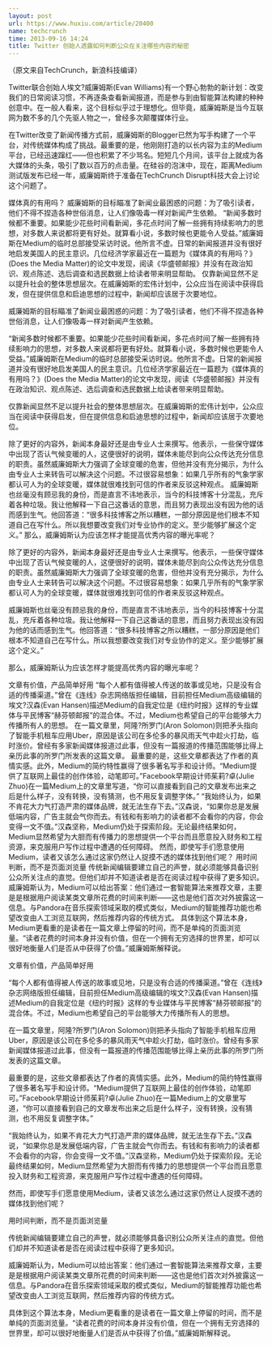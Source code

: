 ```yaml
---
layout: post
url: https://www.huxiu.com/article/20400
name: techcrunch
time: 2013-09-16 14:24
title: Twitter 创始人透露如何判断公众在关注哪些内容的秘密
---
```

（原文来自TechCrunch，新浪科技编译）

Twitter联合创始人埃文?威廉姆斯(Evan Williams)有一个野心勃勃的新计划：改变我们的日常阅读习惯，不再逐条查看新闻报道，而是参与到由智能算法构建的种种创意中。在一般人看来，这个目标似乎过于理想化。但毕竟，威廉姆斯是当今互联网为数不多的几个先驱人物之一，曾经多次颠覆媒体行业。

在Twitter改变了新闻传播方式前，威廉姆斯的Blogger已然为写手构建了一个平台，对传统媒体构成了挑战。最重要的是，他刚刚打造的以长内容为主的Medium平台，已经迅速蹿红——但也积累了不少骂名。短短几个月间，该平台上就成为各大媒体的头条，吸引了数以百万的点击量。在硅谷的泡沫中，现在，距离Medium测试版发布已经一年，威廉姆斯终于准备在TechCrunch Disrupt科技大会上讨论这个问题了。

媒体真的有用吗？ 威廉姆斯的目标瞄准了新闻业最困惑的问题：为了吸引读者，他们不得不捏造各种世俗消息，让人们像吸毒一样对新闻产生依赖。 “新闻多数时候都不重要。如果能少花些时间看新闻，多花点时间了解一些拥有持续影响力的思想，对多数人来说都将更有好处。就算看小说，多数时候也更能令人受益。”威廉姆斯在Medium的临时总部接受采访时说。他所言不虚。日常的新闻报道并没有很好地启发美国人的民主意识。几位经济学家最近在一篇题为《媒体真的有用吗？》(Does the Media Matter)的论文中发现，阅读《华盛顿邮报》并没有在政治知识、观点陈述、选后调查和选民数据上给读者带来明显帮助。 仅靠新闻显然不足以提升社会的整体思想层次。在威廉姆斯的宏伟计划中，公众应当在阅读中获得启发，但在提供信息和启迪思想的过程中，新闻却应该居于次要地位。

威廉姆斯的目标瞄准了新闻业最困惑的问题：为了吸引读者，他们不得不捏造各种世俗消息，让人们像吸毒一样对新闻产生依赖。

“新闻多数时候都不重要。如果能少花些时间看新闻，多花点时间了解一些拥有持续影响力的思想，对多数人来说都将更有好处。就算看小说，多数时候也更能令人受益。”威廉姆斯在Medium的临时总部接受采访时说。他所言不虚。日常的新闻报道并没有很好地启发美国人的民主意识。几位经济学家最近在一篇题为《媒体真的有用吗？》(Does the Media Matter)的论文中发现，阅读《华盛顿邮报》并没有在政治知识、观点陈述、选后调查和选民数据上给读者带来明显帮助。

仅靠新闻显然不足以提升社会的整体思想层次。在威廉姆斯的宏伟计划中，公众应当在阅读中获得启发，但在提供信息和启迪思想的过程中，新闻却应该居于次要地位。

除了更好的内容外，新闻本身最好还是由专业人士来撰写。他表示，一些保守媒体中出现了否认气候变暖的人，这便很好的说明，媒体未能尽到向公众传达充分信息的职责。虽然威廉姆斯大力强调了全球变暖的危害，但他并没有充分揭示，为什么由专业人士来转告可以解决这个问题。不过很容易想象：如果几乎所有的气象学家都认可人为的全球变暖，媒体就很难找到可信的作者来反驳这种观点。 威廉姆斯也丝毫没有顾忌我的身份，而是直言不讳地表示，当今的科技博客十分混乱，充斥着各种垃圾。我让他解释一下自己这番话的意思，而且努力表现出没有因为他的话而感到生气。他回答道：“很多科技博客之所以糟糕，一部分原因是他们根本不知道自己在写什么。所以我想要改变我们对专业协作的定义。至少能够扩展这个定义。” 那么，威廉姆斯认为应该怎样才能提高优秀内容的曝光率呢？

除了更好的内容外，新闻本身最好还是由专业人士来撰写。他表示，一些保守媒体中出现了否认气候变暖的人，这便很好的说明，媒体未能尽到向公众传达充分信息的职责。虽然威廉姆斯大力强调了全球变暖的危害，但他并没有充分揭示，为什么由专业人士来转告可以解决这个问题。不过很容易想象：如果几乎所有的气象学家都认可人为的全球变暖，媒体就很难找到可信的作者来反驳这种观点。

威廉姆斯也丝毫没有顾忌我的身份，而是直言不讳地表示，当今的科技博客十分混乱，充斥着各种垃圾。我让他解释一下自己这番话的意思，而且努力表现出没有因为他的话而感到生气。他回答道：“很多科技博客之所以糟糕，一部分原因是他们根本不知道自己在写什么。所以我想要改变我们对专业协作的定义。至少能够扩展这个定义。”

那么，威廉姆斯认为应该怎样才能提高优秀内容的曝光率呢？

文章有价值，产品简单好用 “每个人都有值得被人传送的故事或见地，只是没有合适的传播渠道。”曾在《连线》杂志网络版担任编辑，目前担任Medium高级编辑的埃文?汉森(Evan Hansen)描述Medium的自我定位是《纽约时报》这样的专业媒体与平民博客“赫芬顿邮报”的混合体。不过，Medium也希望自己的平台能够大力传播所有人的思想。 在一篇文章里，阿隆?所罗门(Aron Solomon)则把矛头指向了智能手机租车应用Uber，原因是该公司在多伦多的暴风雨天气中趁火打劫，临时涨价。曾经有多家新闻媒体报道过此事，但没有一篇报道的传播范围能够比得上亲历此事的所罗门所发表的这篇文章。 最重要的是，这些文章都表达了作者的真情实感。此外，Medium的简约特性赢得了很多著名写手和设计师。“Medium提供了互联网上最佳的创作体验，动笔即可。”Facebook早期设计师茱莉?卓(Julie Zhuo)在一篇Medium上的文章里写道，“你可以直接看到自己的文章发布出来之后是什么样子，没有转换，没有猜测，也不用反复调整字体。” “我始终认为，如果不肯花大力气打造严肃的媒体品牌，就无法生存下去。”汉森说，“如果你总是发展低端内容，广告主就会气你而去。有钱和有影响力的读者都不会看你的内容，你会变得一文不值。”汉森坚称，Medium仍处于探索阶段。无论最终结果如何，Medium显然希望为大胆而有传播力的思想提供一个平台而且愿意投入财务和工程资源，来克服用户写作过程中遭遇的任何障碍。 然而，即使写手们愿意使用Medium，读者又该怎么通过这家仍然让人捉摸不透的媒体找到他们呢？ 用时间判断，而不是页面浏览量 传统新闻编辑要建立自己的声誉，就必须能够具备识别公众所关注点的直觉。但他们却并不知道读者是否在阅读过程中获得了更多知识。 威廉姆斯认为，Medium可以给出答案：他们通过一套智能算法来推荐文章，主要是是根据用户阅读某类文章所花费的时间来判断——这也是他们首次对外披露这一信息。与Pandora在音乐探索领域采取的模式类似，Medium的智能推荐功能也希望改变由人工浏览互联网，然后推荐内容的传统方式。 具体到这个算法本身，Medium更看重的是读者在一篇文章上停留的时间，而不是单纯的页面浏览量。“读者花费的时间本身并没有价值，但在一个拥有无穷选择的世界里，却可以很好地衡量人们是否从中获得了价值。”威廉姆斯解释说。

文章有价值，产品简单好用

“每个人都有值得被人传送的故事或见地，只是没有合适的传播渠道。”曾在《连线》杂志网络版担任编辑，目前担任Medium高级编辑的埃文?汉森(Evan Hansen)描述Medium的自我定位是《纽约时报》这样的专业媒体与平民博客“赫芬顿邮报”的混合体。不过，Medium也希望自己的平台能够大力传播所有人的思想。

在一篇文章里，阿隆?所罗门(Aron Solomon)则把矛头指向了智能手机租车应用Uber，原因是该公司在多伦多的暴风雨天气中趁火打劫，临时涨价。曾经有多家新闻媒体报道过此事，但没有一篇报道的传播范围能够比得上亲历此事的所罗门所发表的这篇文章。

最重要的是，这些文章都表达了作者的真情实感。此外，Medium的简约特性赢得了很多著名写手和设计师。“Medium提供了互联网上最佳的创作体验，动笔即可。”Facebook早期设计师茱莉?卓(Julie Zhuo)在一篇Medium上的文章里写道，“你可以直接看到自己的文章发布出来之后是什么样子，没有转换，没有猜测，也不用反复调整字体。”

“我始终认为，如果不肯花大力气打造严肃的媒体品牌，就无法生存下去。”汉森说，“如果你总是发展低端内容，广告主就会气你而去。有钱和有影响力的读者都不会看你的内容，你会变得一文不值。”汉森坚称，Medium仍处于探索阶段。无论最终结果如何，Medium显然希望为大胆而有传播力的思想提供一个平台而且愿意投入财务和工程资源，来克服用户写作过程中遭遇的任何障碍。

然而，即使写手们愿意使用Medium，读者又该怎么通过这家仍然让人捉摸不透的媒体找到他们呢？

用时间判断，而不是页面浏览量

传统新闻编辑要建立自己的声誉，就必须能够具备识别公众所关注点的直觉。但他们却并不知道读者是否在阅读过程中获得了更多知识。

威廉姆斯认为，Medium可以给出答案：他们通过一套智能算法来推荐文章，主要是是根据用户阅读某类文章所花费的时间来判断——这也是他们首次对外披露这一信息。与Pandora在音乐探索领域采取的模式类似，Medium的智能推荐功能也希望改变由人工浏览互联网，然后推荐内容的传统方式。

具体到这个算法本身，Medium更看重的是读者在一篇文章上停留的时间，而不是单纯的页面浏览量。“读者花费的时间本身并没有价值，但在一个拥有无穷选择的世界里，却可以很好地衡量人们是否从中获得了价值。”威廉姆斯解释说。

